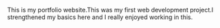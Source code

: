 This is my portfolio website.This was my first web development project.I strengthened my basics here and I really enjoyed working in this.
